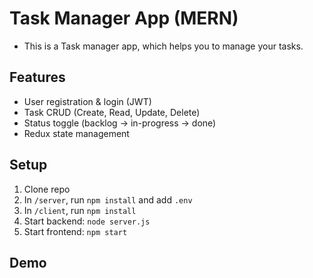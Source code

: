 # Task Manager App (MERN)

- This is a Task manager app, which helps you to manage your tasks.

## Features

- User registration & login (JWT)
- Task CRUD (Create, Read, Update, Delete)
- Status toggle (backlog → in-progress → done)
- Redux state management

## Setup

1. Clone repo
2. In `/server`, run `npm install` and add `.env`
3. In `/client`, run `npm install`
4. Start backend: `node server.js`
5. Start frontend: `npm start`

## Demo
